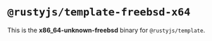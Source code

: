 # `@rustyjs/template-freebsd-x64`

This is the **x86_64-unknown-freebsd** binary for `@rustyjs/template`.
